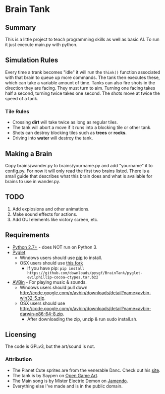 # Brain Tank
## Summary
This is a little project to teach programming skills as well as basic AI.
To run it just execute main.py with python.

## Simulation Rules
Every time a trank becomes "idle" it will run the `think()` function associated
with that brain to queue up more commands. 
The tank then executes these, which can take a variable amount of time.
Tanks can also fire shots in the direction they are facing. 
They must turn to aim. 
Turning one facing takes half a second, turning twice takes one second.
The shots move at twice the speed of a tank.

### Tile Rules
  * Crossing __dirt__ will take twice as long as regular tiles.
  * The tank will abort a move if it runs into a blocking tile or other tank.
  * Shots can destroy blocking tiles such as __trees__ or __rocks__.
  * Driving into __water__ will destroy the tank.

## Making a Brain
Copy brains/wander.py to brains/yourname.py and add "yourname" it to config.py.
For now it will only read the first two brains listed.
There is a small guide that describes what this brain does and what is 
available for brains to use in wander.py.

## TODO
  1. Add explosions and other animations.
  2. Make sound effects for actions.
  3. Add GUI elements like victory screen, etc.

## Requirements
  * [Python 2.7+](http://www.python.org/) - does NOT run on Python 3.
  * [Pyglet](http://pyglet.org/)
    * Windows users should use [pip](http://www.pip-installer.org/) to install.
    * OSX users should use [this fork](http://code.google.com/r/evilphillip-cocoa-ctypes/) 
      * If you have pip: `pip install https://github.com/downloads/pysgf/BrainTank/pyglet-evilphillip-cocoa-ctypes.tar.bz2`
  * [AVBin](http://code.google.com/p/avbin/) - For playing music & sounds.
    * Windows users should pull down http://code.google.com/p/avbin/downloads/detail?name=avbin-win32-5.zip.
    * OSX users should use http://code.google.com/p/avbin/downloads/detail?name=avbin-darwin-x86-64-8.zip.
      * After downloading the zip, unzip & run sudo install.sh.

## Licensing
The code is GPLv3, but the art/sound is not.

### Attribution
  * The Planet Cute sprites are from the venerable Danc. Check out his [site](http://www.lostgarden.com).
  * The tank is by Saypen on [Open Game Art](http://opengameart.org/content/american-tank).
  * The Main song is by Mister Electric Demon on [Jamendo](http://www.jamendo.com/en/album/7686).
  * Everything else I've made and is in the public domain.
